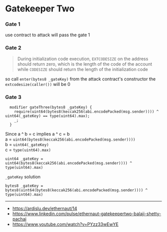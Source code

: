# Gatekeeper Two

### Gate 1

use contract to attack will pass the gate 1

### Gate 2

> During initialization code execution, `EXTCODESIZE` on the address should return zero, which is the length of the code of the account while `CODESIZE` should return the length of the initialization code

so call `enter(bytes8 _gateKey)` from the attack contract's constructor the `extcodesize(caller())` will be 0

### Gate 3

```solidity
  modifier gateThree(bytes8 _gateKey) {
    require(uint64(bytes8(keccak256(abi.encodePacked(msg.sender)))) ^ uint64(_gateKey) == type(uint64).max);
    _;
  }
```

Since a ^ b = c implies a ^ c = b \
a = `uint64(bytes8(keccak256(abi.encodePacked(msg.sender))))`\
b = `uint64(_gateKey)`\
c = `type(uint64).max)`

```solidity
uint64 _gateKey = uint64(bytes8(keccak256(abi.encodePacked(msg.sender)))) ^ type(uint64).max)
```

`_gateKey` solution

```solidity
bytes8 _gateKey = bytes8(uint64(bytes8(keccak256(abi.encodePacked(msg.sender)))) ^ type(uint64).max)
```

---

-   https://ardislu.dev/ethernaut/14
-   https://www.linkedin.com/pulse/ethernaut-gatekeepertwo-balaji-shetty-pachai
-   https://www.youtube.com/watch?v=PYzz33wEwYE
